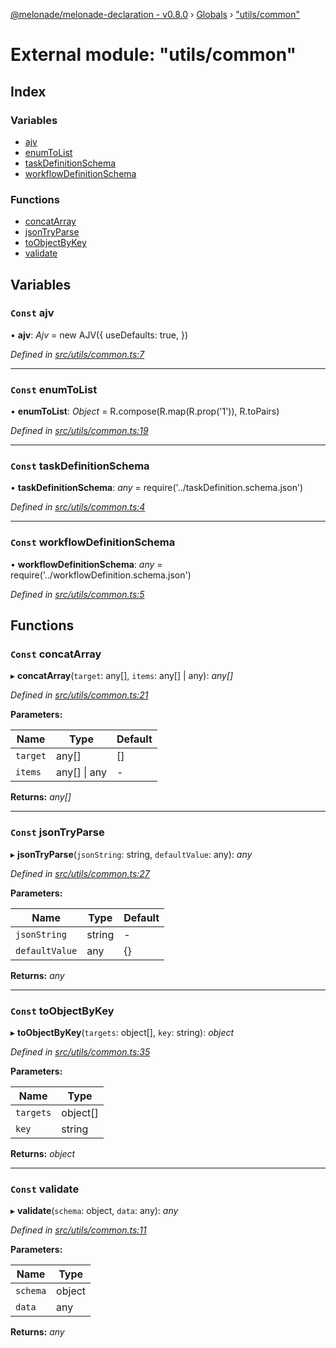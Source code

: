 [@melonade/melonade-declaration - v0.8.0](../README.md) › [Globals](../globals.md) › ["utils/common"](_utils_common_.md)

# External module: "utils/common"

## Index

### Variables

* [ajv](_utils_common_.md#const-ajv)
* [enumToList](_utils_common_.md#const-enumtolist)
* [taskDefinitionSchema](_utils_common_.md#const-taskdefinitionschema)
* [workflowDefinitionSchema](_utils_common_.md#const-workflowdefinitionschema)

### Functions

* [concatArray](_utils_common_.md#const-concatarray)
* [jsonTryParse](_utils_common_.md#const-jsontryparse)
* [toObjectByKey](_utils_common_.md#const-toobjectbykey)
* [validate](_utils_common_.md#const-validate)

## Variables

### `Const` ajv

• **ajv**: *Ajv* =  new AJV({
  useDefaults: true,
})

*Defined in [src/utils/common.ts:7](https://github.com/devit-tel/melonade-declaration/blob/f3ec67f/src/utils/common.ts#L7)*

___

### `Const` enumToList

• **enumToList**: *Object* =  R.compose(R.map(R.prop('1')), R.toPairs)

*Defined in [src/utils/common.ts:19](https://github.com/devit-tel/melonade-declaration/blob/f3ec67f/src/utils/common.ts#L19)*

___

### `Const` taskDefinitionSchema

• **taskDefinitionSchema**: *any* =  require('../taskDefinition.schema.json')

*Defined in [src/utils/common.ts:4](https://github.com/devit-tel/melonade-declaration/blob/f3ec67f/src/utils/common.ts#L4)*

___

### `Const` workflowDefinitionSchema

• **workflowDefinitionSchema**: *any* =  require('../workflowDefinition.schema.json')

*Defined in [src/utils/common.ts:5](https://github.com/devit-tel/melonade-declaration/blob/f3ec67f/src/utils/common.ts#L5)*

## Functions

### `Const` concatArray

▸ **concatArray**(`target`: any[], `items`: any[] | any): *any[]*

*Defined in [src/utils/common.ts:21](https://github.com/devit-tel/melonade-declaration/blob/f3ec67f/src/utils/common.ts#L21)*

**Parameters:**

Name | Type | Default |
------ | ------ | ------ |
`target` | any[] |  [] |
`items` | any[] &#124; any | - |

**Returns:** *any[]*

___

### `Const` jsonTryParse

▸ **jsonTryParse**(`jsonString`: string, `defaultValue`: any): *any*

*Defined in [src/utils/common.ts:27](https://github.com/devit-tel/melonade-declaration/blob/f3ec67f/src/utils/common.ts#L27)*

**Parameters:**

Name | Type | Default |
------ | ------ | ------ |
`jsonString` | string | - |
`defaultValue` | any |  {} |

**Returns:** *any*

___

### `Const` toObjectByKey

▸ **toObjectByKey**(`targets`: object[], `key`: string): *object*

*Defined in [src/utils/common.ts:35](https://github.com/devit-tel/melonade-declaration/blob/f3ec67f/src/utils/common.ts#L35)*

**Parameters:**

Name | Type |
------ | ------ |
`targets` | object[] |
`key` | string |

**Returns:** *object*

___

### `Const` validate

▸ **validate**(`schema`: object, `data`: any): *any*

*Defined in [src/utils/common.ts:11](https://github.com/devit-tel/melonade-declaration/blob/f3ec67f/src/utils/common.ts#L11)*

**Parameters:**

Name | Type |
------ | ------ |
`schema` | object |
`data` | any |

**Returns:** *any*
